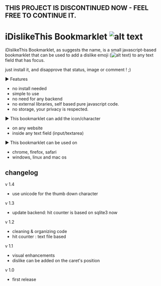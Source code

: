 THIS PROJECT IS DISCONTINUED NOW - FEEL FREE TO CONTINUE IT.
-----

iDislikeThis Bookmarklet ![alt text](https://raw.github.com/hatemzidi/dislikeBookmarklet/master/images/logo.png)
========================

iDislikeThis Bookmarklet, as suggests the name, is a small javascript-based bookmarklet that can be used to add a dislike emoji
(![alt text](https://raw.github.com/hatemzidi/dislikeBookmarklet/master/images/dislike-symbol.png)) to any text field that has focus.

just install it, and disapprove that status, image or comment ! ;)

► Features
  +  no install needed
  +  simple to use
  +  no need for any backend
  +  no external libraries, self based pure javascript code.
  +  no storage, your privacy is respected.

► This bookmarklet can add the icon/character
  +  on any website
  +  inside any text field (input/textarea)

► This bookmarklet can be used on
  +  chrome, firefox, safari
  +  windows, linux and mac os


changelog
---------
v 1.4
+ use unicode for the thumb down character


v 1.3
+ update backend: hit counter is based on sqlite3 now

v 1.2
+ cleaning & organizing code
+ hit counter : text file based

v 1.1
+ visual enhancements
+ dislike can be added on the caret's position

v 1.0
+ first release
